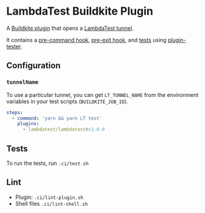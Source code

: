 # LambdaTest Buildkite Plugin

A [Buildkite plugin](https://buildkite.com/docs/agent/v3/plugins) that opens a [LambdaTest tunnel](https://www.lambdatest.com/support/docs/testing-locally-hosted-pages/).

It contains a [pre-command hook](hooks/pre-command), [pre-exit hook](hooks/pre-exit), and [tests](tests/command.bats) using [plugin-tester](https://github.com/buildkite-plugins/plugin-tester).

## Configuration

### `tunnelName`

To use a particular tunnel, you can get `LT_TUNNEL_NAME` from the environment variables in your test scripts (`BUILDKITE_JOB_ID`).

```yml
steps:
  - command: 'yarn && yarn LT test'
    plugins:
      - lambdatest/lambdatest#v1.0.0
```
## Tests
To run the tests, run `.ci/test.sh`

## Lint

* Plugin: `.ci/lint-plugin.sh`
* Shell files `.ci/lint-shell.sh`
